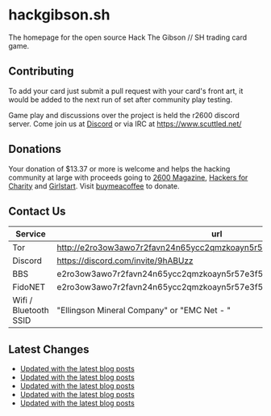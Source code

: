 # hackgibson.sh
The homepage for the open source Hack The Gibson // SH trading card game.


## Contributing

To add your card just submit a pull request with your card's front art, it would be added to the next run of set after community play testing.

Game play and discussions over the project is held the r2600 discord server. Come join us at [Discord](https://discord.com/invite/9hABUzz) or via IRC at https://www.scuttled.net/


## Donations

Your donation of $13.37 or more is welcome and helps the hacking community at large with proceeds going to [2600 Magazine](https://2600.com/), [Hackers for Charity](https://hackersforcharity.org) and [Girlstart](https://girlstart.org).  Visit [buymeacoffee](https://www.buymeacoffee.com/hackgibson.sh) to donate.


## Contact Us

Service | url
-|-
Tor | http://e2ro3ow3awo7r2favn24n65ycc2qmzkoayn5r57e3f56nvjwdcgg32ad.onion
Discord | https://discord.com/invite/9hABUzz
BBS | e2ro3ow3awo7r2favn24n65ycc2qmzkoayn5r57e3f56nvjwdcgg32ad.onion:23
FidoNET | e2ro3ow3awo7r2favn24n65ycc2qmzkoayn5r57e3f56nvjwdcgg32ad.onion:24554
Wifi / Bluetooth SSID | "Ellingson Mineral Company" or "EMC Net - <fidonet address>"

## Latest Changes
<!-- BLOG-POST-LIST:START -->
- [Updated with the latest blog posts](https://github.com/DFW2600/hackgibson.sh/commit/fb4157f3f97009df6a85380cfe1d3fd5b9e6f4bd)
- [Updated with the latest blog posts](https://github.com/DFW2600/hackgibson.sh/commit/65962ef0211ac8b45d105791e4835e00bc801d9f)
- [Updated with the latest blog posts](https://github.com/DFW2600/hackgibson.sh/commit/d54464ac37f3f097d247a746848cd8d273f622e6)
- [Updated with the latest blog posts](https://github.com/DFW2600/hackgibson.sh/commit/f14ebda5528a79c51dae5382d0b4b8965e57041d)
- [Updated with the latest blog posts](https://github.com/DFW2600/hackgibson.sh/commit/364958da8b98a937c090a1cb0dea1f1cc9ec357a)
<!-- BLOG-POST-LIST:END -->
